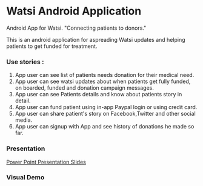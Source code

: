 
Watsi Android Application
===============

Android App for Watsi. "Connecting patients to donors."

This is an android application for aspreading Watsi updates and helping patients to get funded for treatment.

### Use stories :
1. App user can see list of patients needs donation for their medical need.
2. App user can see watsi updates about when patients get fully funded, on boarded, funded and donation campaign messages.
3. App user can see Patients details and know about patients story in detail.
4. App user can fund patient using in-app Paypal login or using credit card.
5. App user can share  patient's story on Facebook,Twitter and other social media.
6. App user can signup with App and see history of donations he made so far.

### Presentation 
[Power Point Presentation Slides](https://github.com/rutvijkumarshah/WatsiAndroidApp/blob/master/docs/Watsi.pptx?raw=true)

### Visual Demo
